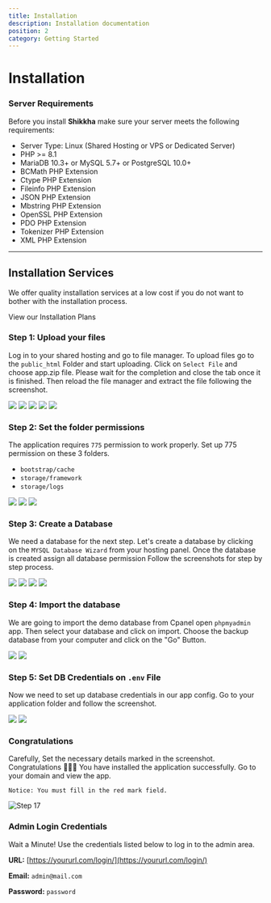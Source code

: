 ```yaml
---
title: Installation
description: Installation documentation
position: 2
category: Getting Started
---
```


<!--more-->

# Installation

### Server Requirements

Before you install **Shikkha** make sure your server meets the following requirements:

- Server Type: Linux (Shared Hosting or VPS or Dedicated Server)
- PHP >= 8.1
- MariaDB 10.3+ or MySQL 5.7+ or PostgreSQL 10.0+
- BCMath PHP Extension
- Ctype PHP Extension
- Fileinfo PHP Extension
- JSON PHP Extension
- Mbstring PHP Extension
- OpenSSL PHP Extension
- PDO PHP Extension
- Tokenizer PHP Extension
- XML PHP Extension
---


<hightlight-block>
<template>
  <h3 class="!text-white"> Hosting Recommendation </h3>

  We recommend you set up this application on a cloud server. A cloud server is great for SPA, in terms of speed, security, and scalability.

  We recommend 
  <a href="http://go.templatecookie.com/cloudways" target="_blank">Cloudways</a>, <a href="http://go.templatecookie.com/vultr" target="_blank">Vultr</a>, <a href="http://go.templatecookie.com/digitalocean" target="_blank">Digitalocean</a>, and <a href="http://go.templatecookie.com/namecheap" target="_blank"> Namecheap </a>
</template>
</hightlight-block>

<div class="bg-gray-200 rounded-xl px-4 py-6">
  <section id="installation-services">
      <h2>Installation Services</h2>
      <p>We offer quality installation services at a low cost if you do not want to bother with the installation process.</p>
      <nuxt-link class="outline-btn" to="/installation-plans">View our Installation Plans</nuxt-link>
  </section>
</div>

### Step 1: Upload your files

Log in to your shared hosting and go to file manager. To upload files go to the `public_html` Folder and start uploading. Click on `Select File` and choose app.zip file. Please wait for the completion and close the tab once it is finished. Then reload the file manager and extract the file following the screenshot.


![](/docs/jobpilot/install/s2.png)
![](/docs/jobpilot/install/s3.png)
![](/docs/jobpilot/install/s4.png)
![](/docs/jobpilot/install/s5.png) 
![](/docs/jobpilot/install/s5_2.png)

### Step 2: Set the folder permissions

The application requires `775` permission to work properly. Set up 775 permission on these 3 folders. 

- `bootstrap/cache`
- `storage/framework`
- `storage/logs`

![](/docs/jobpilot/install/s7.png)
![](/docs/jobpilot/install/s8.png)
![](/docs/jobpilot/install/s9.png)

### Step 3: Create a Database

We need a database for the next step. Let's create a database by clicking on the `MYSQL Database Wizard` from your hosting panel. Once the database is created assign all database permission 
Follow the screenshots for step by step process. 

![](/docs/jobpilot/install/s11.png)
![](/docs/jobpilot/install/s12.png)
![](/docs/jobpilot/install/s13.png)
![](/docs/jobpilot/install/s14.png)


### Step 4: Import the database

We are going to import the demo database from Cpanel open `phpmyadmin` app. Then select your database and click on import. Choose the backup database from your computer and click on the "Go" Button.

![](/docs/jobpilot/install/s18.png)
![](/docs/jobpilot/install/s19.png)

### Step 5: Set DB Credentials on `.env` File

Now we need to set up database credentials in our app config. Go to your application folder and follow the screenshot.

![](/docs/jobpilot/install/s15.png) 
![](/docs/jobpilot/install/s16.png)



### Congratulations

Carefully, Set the necessary details marked in the screenshot. Congratulations 🎉🎉🎉 You have installed the application successfully. Go to your domain and view the app.

`Notice: You must fill in the red mark field.`

![Step 17](/docs/schooling/s17.png)

### Admin Login Credentials

Wait a Minute! Use the credentials listed below to log in to the admin area.

**URL:** [https://yoururl.com/login/](https://yoururl.com/login/)

**Email:** `admin@mail.com`

**Password:** `password`
